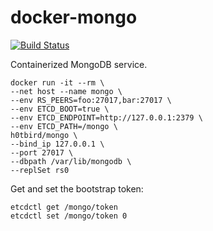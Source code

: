 # docker-mongo

[![Build Status](https://travis-ci.org/h0tbird/docker-mongo.svg?branch=master)](https://travis-ci.org/h0tbird/docker-mongo)

Containerized MongoDB service.

```
docker run -it --rm \
--net host --name mongo \
--env RS_PEERS=foo:27017,bar:27017 \
--env ETCD_BOOT=true \
--env ETCD_ENDPOINT=http://127.0.0.1:2379 \
--env ETCD_PATH=/mongo \
h0tbird/mongo \
--bind_ip 127.0.0.1 \
--port 27017 \
--dbpath /var/lib/mongodb \
--replSet rs0
```

Get and set the bootstrap token:
```
etcdctl get /mongo/token
etcdctl set /mongo/token 0
```
